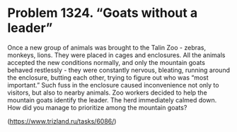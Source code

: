 # Problem 1324. “Goats without a leader”

Once a new group of animals was brought to the Talin Zoo - zebras, monkeys, lions. They were placed in cages and enclosures. All the animals accepted the new conditions normally, and only the mountain goats behaved restlessly - they were constantly nervous, bleating, running around the enclosure, butting each other, trying to figure out who was “most important.” Such fuss in the enclosure caused inconvenience not only to visitors, but also to nearby animals. Zoo workers decided to help the mountain goats identify the leader. The herd immediately calmed down. How did you manage to prioritize among the mountain goats?

(https://www.trizland.ru/tasks/6086/)